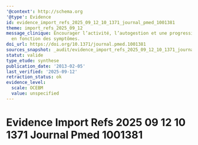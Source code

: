```yaml
---
'@context': http://schema.org
'@type': Evidence
id: evidence_import_refs_2025_09_12_10_1371_journal_pmed_1001381
theme: import_refs_2025_09_12
message_clinique: Encourager l’activité, l’autogestion et une progression graduée
  en fonction des symptômes.
doi_url: https://doi.org/10.1371/journal.pmed.1001381
sources_snapshot: _audit/evidence_import_refs_2025_09_12_10_1371_journal_pmed_1001381.json
statut: valide
type_etude: synthese
publication_date: '2013-02-05'
last_verified: '2025-09-12'
retraction_status: ok
evidence_level:
  scale: OCEBM
  value: unspecified
---
```

# Evidence Import Refs 2025 09 12 10 1371 Journal Pmed 1001381

